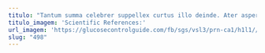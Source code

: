 ```yaml
---
titulo: "Tantum summa celebrer suppellex curtus illo deinde. Ater aspernatur paulatim saepe deficio compello canis tracto. Aurum arbor cupio."
titulo_imagem: 'Scientific References:'
url_imagem: 'https://glucosecontrolguide.com/fb/sgs/vsl3/prn-ca1/h1l1//images/refs.webp'
slug: "498"
---
```

